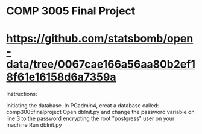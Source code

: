 # COMP 3005 Final Project
# https://github.com/statsbomb/open-data/tree/0067cae166a56aa80b2ef18f61e16158d6a7359a


Instructions:

Initiating the database.
    In PGadmin4, creat a database called: comp3005finalproject
    Open dbInit.py and change the password variable on line 3 to the password encrypting the root "postgress" user on your machine
    Run dbInit.py